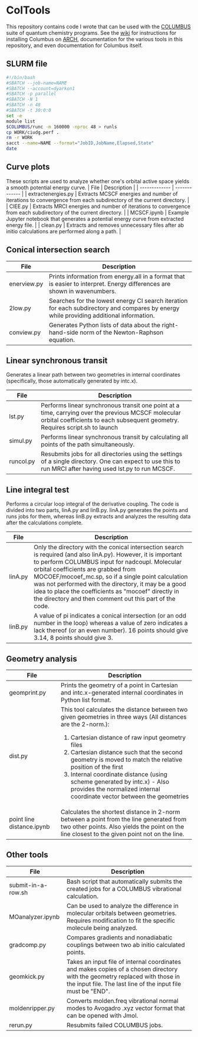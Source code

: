 # ColTools
This repository contains code I wrote that can be used with the [COLUMBUS](https://columbus-program-system.gitlab.io/columbus/) suite of quantum chemistry programs.
See the [wiki](https://github.com/cavanes1/ColTools/wiki) for instructions for installing Columbus on [ARCH](https://www.arch.jhu.edu/), documentation for the various tools in this repository, and even documentation for Columbus itself.

## SLURM file

```bash
#!/bin/bash
#SBATCH --job-name=NAME
#SBATCH --account=dyarkon1
#SBATCH -p parallel
#SBATCH -N 1
#SBATCH -n 48
#SBATCH -t 30:0:0
set -e
module list
$COLUMBUS/runc -m 160000 -nproc 48 > runls
cp WORK/ciudg.perf .
rm -r WORK
sacct --name=NAME --format="JobID,JobName,Elapsed,State"
date
```

## Curve plots
These scripts are used to analyze whether one's orbital active space yields a smooth potential energy curve.
| File  | Description |
| ------------- | ------------- |
| extractenergies.py | Extracts MCSCF energies and number of iterations to convergence from each subdirectory of the current directory. |
| CIEE.py | Extracts MRCI energies and number of iterations to convergence from each subdirectory of the current directory. |
| MCSCF.ipynb | Example Jupyter notebook that generates a potential energy curve from extracted energy file. |
| clean.py | Extracts and removes unnecessary files after ab initio calculations are performed along a path. |

## Conical intersection search

| File  | Description |
| ------------- | ------------- |
| enerview.py | Prints information from energy.all in a format that is easier to interpret. Energy differences are shown in wavenumbers. |
| 2low.py | Searches for the lowest energy CI search iteration for each subdirectory and compares by energy while providing additional information. |
| conview.py | Generates Python lists of data about the right-hand-side norm of the Newton-Raphson equation. |

## Linear synchronous transit
Generates a linear path between two geometries in internal coordinates (specifically, those automatically generated by intc.x).

| File  | Description |
| ------------- | ------------- |
| lst.py | Performs linear synchronous transit one point at a time, carrying over the previous MCSCF molecular orbital coefficients to each subsequent geometry. Requires script.sh to launch |
| simul.py |Performs linear synchronous transit by calculating all points of the path simultaneously. |
| runcol.py | Resubmits jobs for all directories using the settings of a single directory. One can expect to use this to run MRCI after having used lst.py to run MCSCF. |

## Line integral test
Performs a circular loop integral of the derivative coupling.
The code is divided into two parts, linA.py and linB.py.
linA.py generates the points and runs jobs for them, whereas linB.py extracts and analyzes the resulting data after the calculations complete.

| File  | Description |
| ------------- | ------------- |
| linA.py | Only the directory with the conical intersection search is required (and also linA.py). However, it is important to perform COLUMBUS input for nadcoupl. Molecular orbital coefficients are grabbed from MOCOEF/mocoef_mc.sp, so if a single point calculation was not performed with the directory, it may be a good idea to place the coefficients as "mocoef" directly in the directory and then comment out this part of the code. |
| linB.py | A value of pi indicates a conical intersection (or an odd number in the loop) whereas a value of zero indicates a lack thereof (or an even number). 16 points should give 3.14, 8 points should give 3. |

## Geometry analysis
| File  | Description |
| ------------- | ------------- |
| geomprint.py | Prints the geometry of a point in Cartesian and intc.x-generated internal coordinates in Python list format. |
| dist.py | This tool calculates the distance between two given geometries in three ways (All distances are the 2-norm.): <ol><li>Cartesian distance of raw input geometry files</li><li>Cartesian distance such that the second geometry is moved to match the relative position of the first</li><li>Internal coordinate distance (using scheme generated by intc.x) - Also provides the normalized internal coordinate vector between the geometries</li></ul>
| point line distance.ipynb | Calculates the shortest distance in 2-norm between a point from the line generated from two other points. Also yields the point on the line closest to the given point not on the line. |

## Other tools

| File  | Description |
| ------------- | ------------- |
| submit-in-a-row.sh | Bash script that automatically submits the created jobs for a COLUMBUS vibrational calculation. |
| MOanalyzer.ipynb | Can be used to analyze the difference in molecular orbitals between geometries. Requires modification to fit the specific molecule being analyzed. |
| gradcomp.py | Compares gradients and nonadiabatic couplings between two ab initio calculated points. |
| geomkick.py | Takes an input file of internal coordinates and makes copies of a chosen directory with the geometry replaced with those in the input file. The last line of the input file must be "END". |
| moldenripper.py | Converts molden.freq vibrational normal modes to Avogadro .xyz vector format that can be opened with Jmol. |
| rerun.py | Resubmits failed COLUMBUS jobs. |
